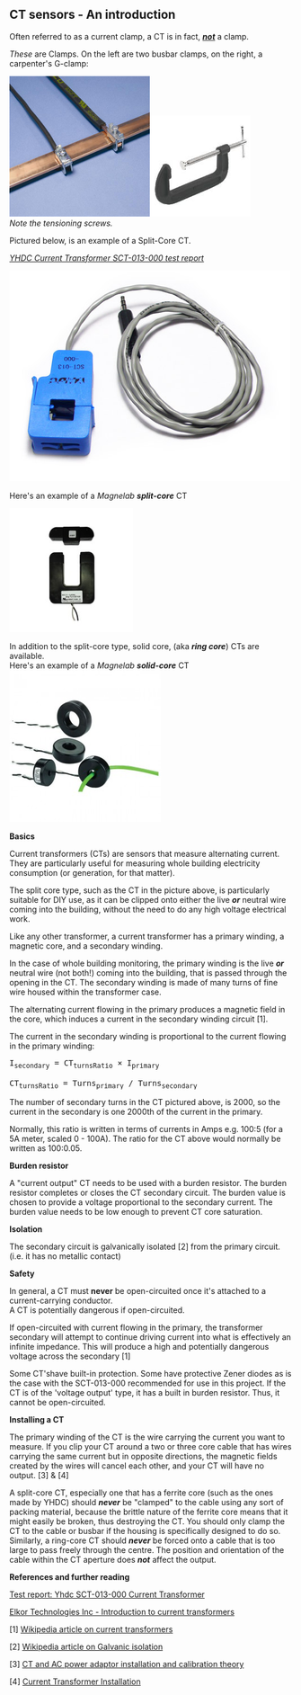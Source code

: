## CT sensors - An introduction

Often referred to as a current clamp, a CT is in fact, <u>_**not**_</u> a clamp.

_These_ are Clamps. On the left are two busbar clamps, on the right, a carpenter's G-clamp:

![](files/bbar_clamp.jpg)![](files/g_clamp.jpg)  
_Note the tensioning screws._

Pictured below, is an example of a Split-Core CT.

<u>_[YHDC Current Transformer SCT-013-000 test report](https://openenergymonitor.org/emon/buildingblocks/report-yhdc-sct-013-000-current-transformer)_</u>

![](files/current100a.jpg)

Here's an example of a _Magnelab_ _**split-core**_ CT

![](files/SCT-1250_CT.jpg)

In addition to the split-core type, solid core, (aka _**ring core**_) CTs are available.  
Here's an example of a _Magnelab **solid-core**_ CT  
![](files/solid_core_ct.jpg)

**Basics**

Current transformers (CTs) are sensors that measure alternating current. They are particularly useful for measuring whole building electricity consumption (or generation, for that matter).

The split core type, such as the CT in the picture above, is particularly suitable for DIY use, as it can be clipped onto either the live **_or_** neutral wire coming into the building, without the need to do any high voltage electrical work.

Like any other transformer, a current transformer has a primary winding, a magnetic core, and a secondary winding.

In the case of whole building monitoring, the primary winding is the live _**or**_ neutral wire (not both!) coming into the building, that is passed through the opening in the CT. The secondary winding is made of many turns of fine wire housed within the transformer case.

The alternating current flowing in the primary produces a magnetic field in the core, which induces a current in the secondary winding circuit [1].

The current in the secondary winding is proportional to the current flowing in the primary winding:

<pre>I<sub>secondary</sub> = CT<sub>turnsRatio</sub> × I<sub>primary</sub>

CT<sub>turnsRatio</sub> = Turns<sub>primary</sub> / Turns<sub>secondary</sub></pre>

The number of secondary turns in the CT pictured above, is 2000, so the current in the secondary is one 2000th of the current in the primary.

Normally, this ratio is written in terms of currents in Amps e.g. 100:5 (for a 5A meter, scaled 0 - 100A). The ratio for the CT above would normally be written as 100:0.05.

**Burden resistor**

A "current output" CT needs to be used with a burden resistor. The burden resistor completes or closes the CT secondary circuit. The burden value is chosen to provide a voltage proportional to the secondary current. The burden value needs to be low enough to prevent CT core saturation.

**Isolation**

The secondary circuit is galvanically isolated [2] from the primary circuit. (i.e. it has no metallic contact)

**Safety**

In general, a CT must **never** be open-circuited once it's attached to a current-carrying conductor.  
A CT is potentially dangerous if open-circuited.

If open-circuited with current flowing in the primary, the transformer secondary will attempt to continue driving current into what is effectively an infinite impedance. This will produce a high and potentially dangerous voltage across the secondary [1]

Some CT'shave built-in protection. Some have protective Zener diodes as is the case with the SCT-013-000 recommended for use in this project. If the CT is of the 'voltage output' type, it has a built in burden resistor. Thus, it cannot be open-circuited.

**Installing a CT**

The primary winding of the CT is the wire carrying the current you want to measure. If you clip your CT around a two or three core cable that has wires carrying the same current but in opposite directions, the magnetic fields created by the wires will cancel each other, and your CT will have no output. [3] & [4]

A split-core CT, especially one that has a ferrite core (such as the ones made by YHDC) should _**never**_ be "clamped" to the cable using any sort of packing material, because the brittle nature of the ferrite core means that it might easily be broken, thus destroying the CT. You should only clamp the CT to the cable or busbar if the housing is specifically designed to do so. Similarly, a ring-core CT should **_never_** be forced onto a cable that is too large to pass freely through the centre. The position and orientation of the cable within the CT aperture does **_not_** affect the output.

**References and further reading**

[Test report: Yhdc SCT-013-000 Current Transformer](https://openenergymonitor.org/emon/buildingblocks/report-yhdc-sct-013-000-current-transformer "Report: Yhdc SCT-013-000 Current Transformer")

[Elkor Technologies Inc - Introduction to current transformers](https://www.elkor.net/pdfs/AN0305-Current_Transformers.pdf)

[1] [Wikipedia article on current transformers](https://en.wikipedia.org/wiki/Current_transformer)

[2] [Wikipedia article on Galvanic isolation](https://en.wikipedia.org/wiki/Galvanic_isolation)

[3] [CT and AC power adaptor installation and calibration theory](https://openenergymonitor.org/emon/buildingblocks/ct-and-ac-power-adaptor-installation-and-calibration-theory "CT and AC power adaptor installation and calibration theory")

[4] [Current Transformer Installation](https://openenergymonitor.org/emon/Current_Transformer_Installation "Current Transformer Installation")
